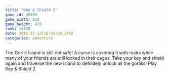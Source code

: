 ```yaml
---
title: "Key & Shield 2"
game_id: 40188
game_width: 850
game_height: 478
rank: 14700
date: 2015-11-12T16:55:58.244Z
categories: adventure
---
```

The Gorlik Island is still not safe! A curse is covering it with rocks while many of your friends are still locked in their cages. Take your key and shield again and traverse the new island to definitely unlock all the gorliks! Play Key & Shield 2.